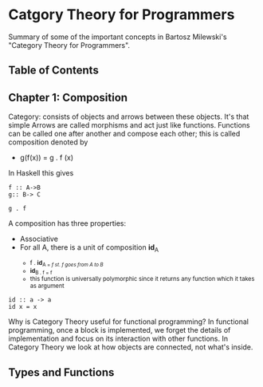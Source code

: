 # Catgory Theory for Programmers
Summary of some of the important concepts in Bartosz Milewski's "Category Theory for Programmers".

## Table of Contents

## Chapter 1: Composition
Category: consists of objects and arrows between these objects. It's that simple
Arrows are called morphisms and act just like functions. Functions can be called one after another and compose each other; this is called composition denoted by
* g(f(x)) = g . f (x)

In Haskell this gives
```
f :: A->B
g:: B-> C

g . f
```
A composition has three properties:
* Associative
* For all A, there is a unit of composition **id**<sub>A
  * f . **id**<sub>A = *f* *st. f goes from A to B*
  * **id**<sub>B . f = f
  * this function is universally polymorphic since it returns any function which it takes as argument
 
 ```
 id :: a -> a
 id x = x
 ``` 
Why is Category Theory useful for functional programming? In functional programming, once a block is implemented, we forget the details of implementation and focus on its interaction with other functions. In Category Theory we look at how objects are connected, not what's inside.

## Types and Functions
